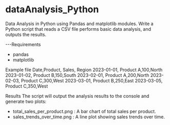 # dataAnalysis_Python
Data Analysis in Python using Pandas and matplotlib modules.
Write a Python script that reads a CSV file performs basic data analysis, and outputs the results.

---Requirements
- pandas
- matplotlib

Example file
Date,Product, Sales, Region
2023-01-01, Product A,100,North
2023-01-02, Product B,150,South
2023-02-01, Product A,200,North
2023-02-03, Product C,300,West
2023-03-01, Product B,250,East
2023-03-05, Product C,350,West

Results
The script will output the analysis results to the console and generate two plots:
- total_sales_per_product.png : A bar chart of total sales per product.
- sales_trends_over_time.png : A line plot showing sales trends over time.
